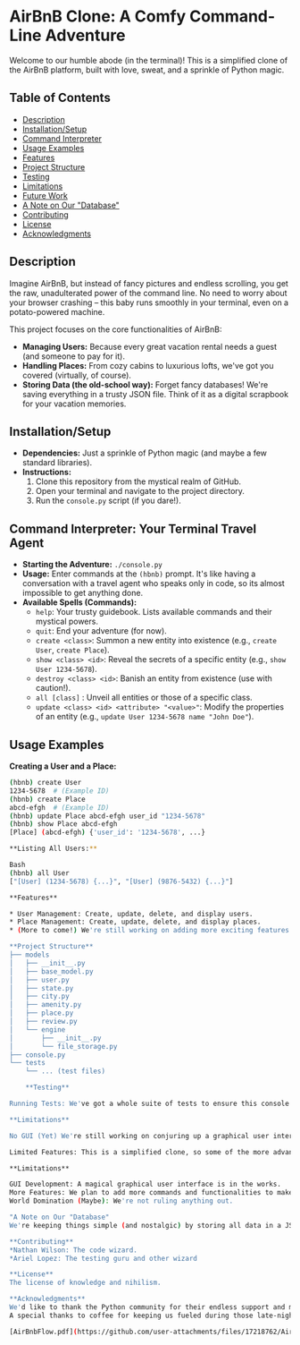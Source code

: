 # AirBnB Clone: A Comfy Command-Line Adventure

Welcome to our humble abode (in the terminal)! This is a simplified clone of the AirBnB platform, built with love, sweat, and a sprinkle of Python magic. 

## Table of Contents

* [Description](#description)
* [Installation/Setup](#installationsetup)
* [Command Interpreter](#command-interpreter-your-terminal-travel-agent)
* [Usage Examples](#usage-examples)
* [Features](#features)
* [Project Structure](#project-structure)
* [Testing](#testing)
* [Limitations](#limitations)
* [Future Work](#future-work)
* [A Note on Our "Database"](#a-note-on-our-database)
* [Contributing](#contributing)
* [License](#license)
* [Acknowledgments](#acknowledgments) 

## Description

Imagine AirBnB, but instead of fancy pictures and endless scrolling, you get the raw, unadulterated power of the command line. No need to worry about your browser crashing – this baby runs smoothly in your terminal, even on a potato-powered machine.

This project focuses on the core functionalities of AirBnB:

* **Managing Users:** Because every great vacation rental needs a guest (and someone to pay for it).
* **Handling Places:** From cozy cabins to luxurious lofts, we've got you covered (virtually, of course).
* **Storing Data (the old-school way):**  Forget fancy databases! We're saving everything in a trusty JSON file. Think of it as a digital scrapbook for your vacation memories.

## Installation/Setup

* **Dependencies:**  Just a sprinkle of Python magic (and maybe a few standard libraries).
* **Instructions:**
    1. Clone this repository from the mystical realm of GitHub.
    2. Open your terminal and navigate to the project directory.
    3. Run the `console.py` script (if you dare!).

## Command Interpreter: Your Terminal Travel Agent

* **Starting the Adventure:** `./console.py`
* **Usage:** Enter commands at the `(hbnb)` prompt. It's like having a conversation with a travel agent who speaks only in code, so its almost impossible to get anything done. 
* **Available Spells (Commands):**
    * `help`: Your trusty guidebook. Lists available commands and their mystical powers.
    * `quit`:  End your adventure (for now).
    * `create <class>`:  Summon a new entity into existence (e.g., `create User`, `create Place`).
    * `show <class> <id>`:  Reveal the secrets of a specific entity (e.g., `show User 1234-5678`).
    * `destroy <class> <id>`: Banish an entity from existence (use with caution!).
    * `all [class]` :  Unveil all entities or those of a specific class.
    * `update <class> <id> <attribute> "<value>"`:  Modify the properties of an entity (e.g., `update User 1234-5678 name "John Doe"`).

## Usage Examples

**Creating a User and a Place:**

```bash
(hbnb) create User
1234-5678  # (Example ID)
(hbnb) create Place
abcd-efgh  # (Example ID)
(hbnb) update Place abcd-efgh user_id "1234-5678"
(hbnb) show Place abcd-efgh
[Place] (abcd-efgh) {'user_id': '1234-5678', ...}

**Listing All Users:**

Bash
(hbnb) all User
["[User] (1234-5678) {...}", "[User] (9876-5432) {...}"]

**Features**

* User Management: Create, update, delete, and display users.
* Place Management: Create, update, delete, and display places.
* (More to come!) We're still working on adding more exciting features to this magical console.

**Project Structure**
├── models
│   ├── __init__.py
│   ├── base_model.py
│   ├── user.py
│   ├── state.py
│   ├── city.py
│   ├── amenity.py
│   ├── place.py
│   ├── review.py
│   └── engine
│       ├── __init__.py
│       └── file_storage.py
├── console.py
└── tests
    └── ... (test files)

	**Testing**

Running Tests: We've got a whole suite of tests to ensure this console doesn't go haywire. Run them using python3 -m unittest discover tests.

**Limitations**

No GUI (Yet) We're still working on conjuring up a graphical user interface. For now, you will have to embrace the retro charm of the command line.

Limited Features: This is a simplified clone, so some of the more advanced AirBnB features might be missing (but hey, we are getting there!)

**Limitations**

GUI Development: A magical graphical user interface is in the works.
More Features: We plan to add more commands and functionalities to make this console truly enchanting.
World Domination (Maybe): We're not ruling anything out.

"A Note on Our "Database"
We're keeping things simple (and nostalgic) by storing all data in a JSON file. Think of it as a vintage travel journal, but instead of handwritten notes, it's filled with neatly formatted data.

**Contributing**
*Nathan Wilson: The code wizard.
*Ariel Lopez: The testing guru and other wizard

**License**
The license of knowledge and nihilism.

**Acknowledgments**
We'd like to thank the Python community for their endless support and magical spells (libraries).
A special thanks to coffee for keeping us fueled during those late-night coding sessions.

[AirBnbFlow.pdf](https://github.com/user-attachments/files/17218762/AirBnbFlow.pdf)

